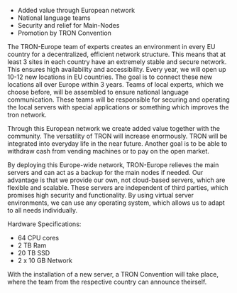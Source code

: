 -	Added value through European network
-	National language teams
-	Security and relief for Main-Nodes
-	Promotion by TRON Convention

The TRON-Europe team of experts creates an environment in every EU country for a decentralized, efficient network structure. This means that at least 3 sites in each country have  an extremely stable and secure network. This ensures high availability and accessibility. Every year, we will open up 10-12 new locations in EU countries. The goal is to connect these new locations all over Europe within 3 years. Teams of local experts, which we choose before,  will be assembled to ensure national language communication. These teams will be responsible for securing and operating the local servers with special applications or something which improves the tron network.

Through this European network we create added value together with the community. The versatility of TRON will increase enormously. TRON will be integrated into everyday life in the near future. Another goal is to be able to withdraw cash from vending machines or to pay on the open market.

By deploying this Europe-wide network, TRON-Europe relieves the main servers and can act as a backup for the main nodes if needed.
Our advantage is that we provide our own, not cloud-based servers, which are flexible and scalable. These servers are independent of third parties, which promises high security and functionality. By using virtual server environments, we can use any operating system, which allows us to adapt to all needs individually.

Hardware Specifications:
- 64 CPU cores
- 2 TB Ram
- 20 TB SSD
- 2 x 10 GB Network

With the installation of a new server, a TRON Convention will take place, where the team from the respective country can announce theirself.
